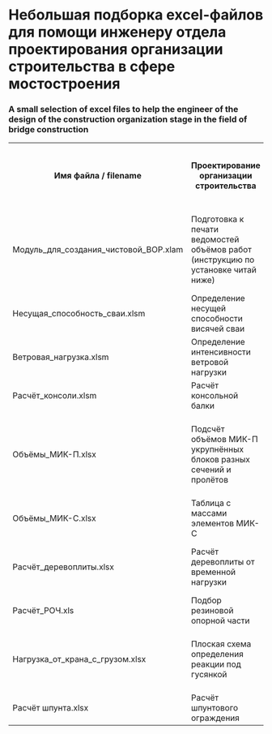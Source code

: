 # Небольшая подборка excel-файлов для помощи инженеру отдела проектирования организации строительства в сфере мостостроения
### A small selection of excel files to help the engineer of the design of the construction organization stage in the field of bridge construction


<table>
    <tr>
      	<th>Имя файла / filename</th>
        <th>Проектирование организации строительства</th>
        <th>Designing the organization of construction stage</th>
    </tr>
    <tr>
        <td>Модуль_для_создания_чистовой_ВОР.xlam</td>
      	<td>Подготовка к печати ведомостей объёмов работ (инструкцию по установке читай ниже)</td>
        <td>Preparation for printing of work volume statements (read the installation instructions below)</td>
    </tr>
    <tr>
        <td>Несущая_способность_сваи.xlsm</td>
      	<td>Определение несущей способности висячей сваи</td>
        <td>Determination of the bearing capacity of a hanging pile</td>
    </tr>
  	<tr>
        <td>Ветровая_нагрузка.xlsm</td>
      	<td>Определение интенсивности ветровой нагрузки</td>
        <td>Determination of wind load intensity</td>
    </tr>
  	<tr>
        <td>Расчёт_консоли.xlsm</td>
      	<td>Расчёт консольной балки</td>
        <td>Calculation of the cantilever beam</td>
    </tr>
  	<tr>
        <td>Объёмы_МИК-П.xlsx</td>
      	<td>Подсчёт объёмов МИК-П укрупнённых блоков разных сечений и пролётов</td>
        <td>Calculation of MIC-P volumes of enlarged blocks of different sections and spans</td>
    </tr>
  	<tr>
        <td>Объёмы_МИК-С.xlsx</td>
      	<td>Таблица с массами элементов МИК-С</td>
        <td>A table with the masses of MIC-S elements</td>
    </tr>
  	<tr>
        <td>Расчёт_деревоплиты.xlsx</td>
      	<td>Расчёт деревоплиты от временной нагрузки</td>
        <td>Calculation of a wooden slab from a temporary load</td>
    </tr>
  	<tr>
        <td>Расчёт_РОЧ.xls</td>
      	<td>Подбор резиновой опорной части</td>
        <td>Selection of the rubber support part</td>
    </tr>
  	<tr>
        <td>Нагрузка_от_крана_с_грузом.xlsx</td>
      	<td>Плоская схема определения реакции под гусянкой</td>
        <td>A flat circuit for determining the reaction under the track</td>
    </tr>
  	<tr>
        <td>Расчёт шпунта.xlsx</td>
      	<td>Расчёт шпунтового ограждения</td>
        <td>Calculation of sheet pile fencing</td>
    </tr>
</table>
